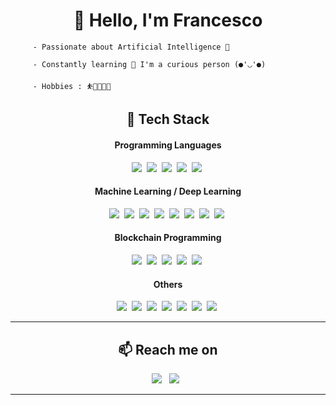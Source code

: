 <h1 align="center"> 👋 Hello, I'm Francesco </h1>

<p align="center">
  <samp> 
    
         - Passionate about Artificial Intelligence 🤖
    
         - Constantly learning 📖 I'm a curious person (●'◡'●)
    
         - Hobbies : ⛹️🏀🎶🧑‍🍳 
  </samp>
</p>

<h2 align="center"> 🔭 Tech Stack</h2>
<h4 align="center"> Programming Languages</h4>
<p align="center">
  <img src="https://img.shields.io/badge/python-3670A0?style=for-the-badge&logo=python&logoColor=ffdd54" />&nbsp;
  <img src="https://img.shields.io/badge/r-%23276DC3.svg?style=for-the-badge&logo=r&logoColor=white" />&nbsp;
  <img src="https://img.shields.io/badge/scala-%23DC322F.svg?style=for-the-badge&logo=scala&logoColor=white" />&nbsp;
  <img src="https://img.shields.io/badge/c++-%2300599C.svg?style=for-the-badge&logo=c%2B%2B&logoColor=white" />&nbsp;
  <img src="https://img.shields.io/badge/Go-00ADD8?style=for-the-badge&logo=go&logoColor=white" />&nbsp;
</p>

<h4 align="center"> Machine Learning / Deep Learning</h4>
<p align="center">
  <img src="https://img.shields.io/badge/PyTorch-%23EE4C2C.svg?style=for-the-badge&logo=PyTorch&logoColor=white" />&nbsp;
  <img src="https://img.shields.io/badge/TensorFlow-%23FF6F00.svg?style=for-the-badge&logo=TensorFlow&logoColor=white" />&nbsp;
  <img src="https://img.shields.io/badge/scikit--learn-%23F7931E.svg?style=for-the-badge&logo=scikit-learn&logoColor=white" />&nbsp;
  <img src="https://img.shields.io/badge/numpy-%23013243.svg?style=for-the-badge&logo=numpy&logoColor=white" />&nbsp;
  <img src="https://img.shields.io/badge/pandas-%23150458.svg?style=for-the-badge&logo=pandas&logoColor=white" />&nbsp;
  <img src="https://img.shields.io/badge/Plotly-%233F4F75.svg?style=for-the-badge&logo=plotly&logoColor=white" />&nbsp;
  <img src="https://img.shields.io/badge/SciPy-%230C55A5.svg?style=for-the-badge&logo=scipy&logoColor=%white" />&nbsp;
  <img src="https://img.shields.io/badge/opencv-%23white.svg?style=for-the-badge&logo=opencv&logoColor=white" />&nbsp;
</p>

<h4 align="center"> Blockchain Programming</h4>
<p align="center">
  <img src="https://img.shields.io/badge/Solidity-%23363636.svg?style=for-the-badge&logo=solidity&logoColor=white" />&nbsp;
  <img src="https://img.shields.io/badge/react-%2320232a.svg?style=for-the-badge&logo=react&logoColor=%2361DAFB" />&nbsp;
  <img src="https://img.shields.io/badge/web3.js-F16822?style=for-the-badge&logo=web3.js&logoColor=white" />&nbsp;
  <img src="https://img.shields.io/badge/html5-%23E34F26.svg?style=for-the-badge&logo=html5&logoColor=white" />&nbsp;
  <img src="https://img.shields.io/badge/css3-%231572B6.svg?style=for-the-badge&logo=css3&logoColor=white" />&nbsp;
</p>

<h4 align="center"> Others</h4>
<p align="center">
  <img src="https://img.shields.io/badge/flask-%23000.svg?style=for-the-badge&logo=flask&logoColor=white" />&nbsp;
  <img src="https://img.shields.io/badge/Qt-%23217346.svg?style=for-the-badge&logo=Qt&logoColor=white" />&nbsp;
  <img src="https://img.shields.io/badge/AWS-%23FF9900.svg?style=for-the-badge&logo=amazon-aws&logoColor=white" />&nbsp;
  <img src="https://img.shields.io/badge/GoogleCloud-%234285F4.svg?style=for-the-badge&logo=google-cloud&logoColor=white" />&nbsp;
  <img src="https://img.shields.io/badge/heroku-%23430098.svg?style=for-the-badge&logo=heroku&logoColor=white" />&nbsp;
  <img src="https://img.shields.io/badge/docker-%230db7ed.svg?style=for-the-badge&logo=docker&logoColor=white" />&nbsp;
  <img src="https://img.shields.io/badge/kubernetes-%23326ce5.svg?style=for-the-badge&logo=kubernetes&logoColor=white" />&nbsp;
</p>

<hr>

<h2  align="center">📫 Reach me on</h2>
<p align="center">
  <a target="_blank"href="https://www.linkedin.com/in/francesco-farinola-274b56184/"><img src="https://img.shields.io/badge/linkedin-%230077B5.svg?&style=for-the-badge&logo=linkedin&logoColor=white" /></a>&nbsp;&nbsp;
  <a href="mailto:francescofarinola1@gmail.com?subject=Hello%20Francesco,%20From%20Github"><img src="https://img.shields.io/badge/gmail-%23D14836.svg?&style=for-the-badge&logo=gmail&logoColor=white" /></a>&nbsp;&nbsp;
</p>

<hr>


